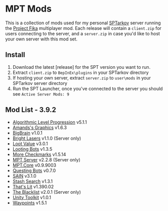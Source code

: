 # MPT Mods

This is a collection of mods used for my personal [SPTarkov](https://sp-tarkov.com/#download) server running the [Project Fika](https://github.com/project-fika) multiplayer mod. Each release will contain a `client.zip` for users connecting to the server, and a `server.zip` in case you'd like to host your own server with this mod set.

## Install
1. Download the latest [release] for the SPT version you want to run.
2. Extract `client.zip` to `BepInEx\plugins` in your SPTarkov directory
3. If hosting your own server, extract `server.zip` to `user\mods` in your SPTarkov server directory
4. Run the SPT Launcher, once you've connected to the server you should see `Active Server Mods: 9`

## Mod List - 3.9.2

* [Algorithmic Level Progression](https://hub.sp-tarkov.com/files/file/1400-alp-algorithmic-level-progression/) v5.1.1
* [Amands's Graphics](https://hub.sp-tarkov.com/files/file/813-amands-s-graphics/) v1.6.3
* [BigBrain](https://hub.sp-tarkov.com/files/file/1219-bigbrain/) v1.0.1
* [Bright Lasers](https://hub.sp-tarkov.com/files/file/1880-brightlasers/) v1.1.0 (Server only)
* [Loot Value](https://hub.sp-tarkov.com/files/file/1606-lootvalue/) v3.0.1
* [Looting Bots](https://hub.sp-tarkov.com/files/file/1096-looting-bots/) v1.3.5
* [More Checkmarks](https://hub.sp-tarkov.com/files/file/1159-morecheckmarks/) v1.5.14
* [MPT Server](https://github.com/project-fika/Fika-Server) v2.2.8 (Server only)
* [MPT.Core](https://github.com/project-fika/Fika-Plugin) v0.9.9003
* [Questing Bots](https://hub.sp-tarkov.com/files/file/1534-questing-bots/) v0.7.0
* [SAIN](https://hub.sp-tarkov.com/files/file/1062-sain-solarint-s-ai-modifications-full-ai-combat-system-replacement/) v3.1.0
* [Stash Search](https://hub.sp-tarkov.com/files/file/1769-stash-search/) v1.3.1
* [That's Lit](https://hub.sp-tarkov.com/files/file/1453-that-s-lit-logical-ai-vision/) v1.390.02
* [The Blacklist](https://hub.sp-tarkov.com/files/file/1012-the-blacklist-flea-market-enhancements) v2.0.1 (Server only)
* [Unity Toolkit](https://hub.sp-tarkov.com/files/file/1976-unitytoolkit/) v1.0.1
* [Waypoints](https://hub.sp-tarkov.com/files/file/1119-waypoints-expanded-navmesh/) v1.5.1

